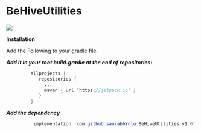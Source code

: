# BeHiveUtilities

[![](https://jitpack.io/v/saurabhYulu/BeHiveUtilities.svg)](https://jitpack.io/#saurabhYulu/BeHiveUtilities)

**Installation**

Add the Following to your gradle file.

***Add it in your root build.gradle at the end of repositories:***

```java
         allprojects {
            repositories {
              ...
              maven { url 'https://jitpack.io' }
            }
         }
```

***Add the dependency***

```java
          implementation 'com.github.saurabhYulu:BeHiveUtilities:v1.0'
```
